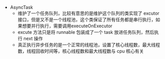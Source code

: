 * AsyncTask
  - 维护了一个任务队列，比较有意思的是维护这个队列的类实现了 excutor 接口，但是又不是一个线程池，这个类保证了所有任务都是串行执行，如果想要并行执行，需要调用executeOnExecutor
  - excute 方法只是将 runnable 包装成了一个 task 放进任务队列，然后执行 next 操作
  - 真正执行异步任务的是一个正常的线程池，设置了核心线程数，最大线程数，线程回收时间等，核心线程数和最大线程数与 cpu 核心有关